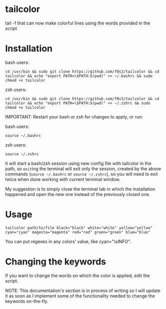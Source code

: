 # tailcolor

tail -f that can now make colorful lines using the words provided in the script

# Installation

bash users:

`cd /usr/bin && sudo git clone https://github.com/f0s3/tailcolor && cd tailcolor && echo "export PATH=\$PATH:$(pwd)" >> ~/.bashrc && sudo chmod +x tailcolor`

zsh users:

`cd /usr/bin && sudo git clone https://github.com/f0s3/tailcolor && cd tailcolor && echo "export PATH=\$PATH:$(pwd)" >> ~/.zshrc && sudo chmod +x tailcolor`

IMPORTANT: Restart your bash or zsh for changes to apply, or run:

bash users:

`source ~/.bashrc`

zsh users:

`source ~/.zshrc`

It will start a bash/zsh session using new config file with tailcolor in the path, so `exit`ing the terminal will exit only the session, created by the above commands (`source ~/.bashrc` or `source ~/.zshrc`), so you will need to exit twice when done working with current terminal window.

My suggestion is to simply close the terminal tab in which the installation happened and open the new one instead of the previously closed one.

# Usage

`tailcolor path/to/file black="black" white="white" yellow="yellow" cyan="cyan" magenta="magenta" red="red" green="green" blue="blue"`

You can put regexes in any colors' value, like cyan="\sINFO".

# Changing the keywords

If you want to change the words on which the color is applied, edit the script.

NOTE: This documentation's section is in process of writing so I will update it as soon as I implement some of the functionality needed to change the keywords on-the-fly.
